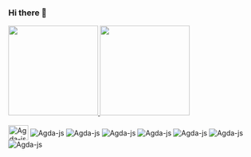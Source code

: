 ### Hi there 👋

<div>
  <a href="https://github.com/agdaLopes">
    <img height="180em" src="https://github-readme-stats.vercel.app/api?username=agdaLopes&show_icons=true&theme=dracula&include_all_commits=true&count_private=true"/>
    <img height="180em" src="https://github-readme-stats.vercel.app/api/top-langs/?username=agdaLopes&layout=compact&langs_count=16&theme=dracula"/>
  </a>
</div>

<div style="display: inline_block"><br>
  <img  align="center" alt="Agda-js" height="30" width="40" src="https://cdn.jsdelivr.net/gh/devicons/devicon@latest/icons/javascript/javascript-original.svg" />
  <img align="center" alt="Agda-js" src="https://cdn.jsdelivr.net/gh/devicons/devicon@latest/icons/html5/html5-original.svg" />
  <img align="center" alt="Agda-js" src="https://cdn.jsdelivr.net/gh/devicons/devicon@latest/icons/css3/css3-original.svg" />
  <img align="center" alt="Agda-js" src="https://cdn.jsdelivr.net/gh/devicons/devicon@latest/icons/react/react-original.svg" />
  <img align="center" alt="Agda-js" src="https://cdn.jsdelivr.net/gh/devicons/devicon@latest/icons/puppeteer/puppeteer-original.svg" />
  <img align="center" alt="Agda-js" src="https://cdn.jsdelivr.net/gh/devicons/devicon@latest/icons/swagger/swagger-original.svg" />
  <img align="center" alt="Agda-js" src="https://cdn.jsdelivr.net/gh/devicons/devicon@latest/icons/python/python-original.svg" />
  <img align="center" alt="Agda-js" src="[https://cdn.jsdelivr.net/gh/devicons/devicon@latest/icons/python/python-original.svg](https://play-lh.googleusercontent.com/BaPQwHryyFBlxlFRhZdyTVFN77-KivMmcOano34lTpoB91fLcsvPu_pXH6gxEsRSxoM=s94)" />





</div>


<!--
**agdaLopes/agdaLopes** is a ✨ _special_ ✨ repository because its `README.md` (this file) appears on your GitHub profile.

Here are some ideas to get you started:

- 🔭 I’m currently working on ...
- 🌱 I’m currently learning ...
- 👯 I’m looking to collaborate on ...
- 🤔 I’m looking for help with ...
- 💬 Ask me about ...
- 📫 How to reach me: ...
- 😄 Pronouns: ...
- ⚡ Fun fact: ...
-->
